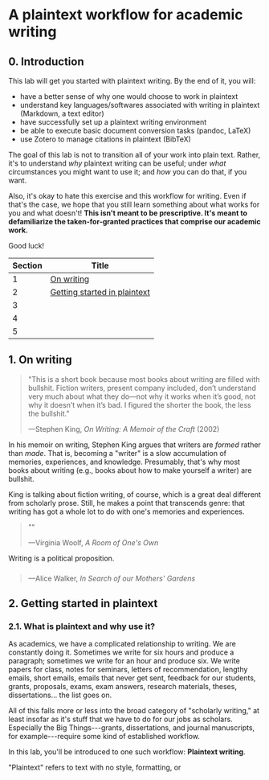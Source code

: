 # A plaintext workflow for academic writing

## 0. Introduction

This lab will get you started with plaintext writing. By the end of it, you will:

  * have a better sense of why one would choose to work in plaintext
  * understand key languages/softwares associated with writing in plaintext (Markdown, a text editor)
  * have successfully set up a plaintext writing environment
  * be able to execute basic document conversion tasks (pandoc, LaTeX)
  * use Zotero to manage citations in plaintext (BibTeX)

The goal of this lab is not to transition all of your work into plain text. Rather, it's to understand *why* plaintext writing can be useful; under *what* circumstances you might want to use it; and *how* you can do that, if you want.

Also, it's okay to hate this exercise and this workflow for writing. Even if that's the case, we hope that you still learn something about what works for you and what doesn't! **This isn't meant to be prescriptive. It's meant to defamiliarize the taken-for-granted practices that comprise our academic work.**

Good luck!

| Section | Title                       |
| ------- | --------------------------- |
|    1    | [On writing](#1-on-writing) |
|    2    | [Getting started in plaintext](#3-getting-started-in-plaintext)                             |
|    3    |                             |
|    4    |                             |
|    5    |                             |


## 1. On writing

>"This is a short book because most books about writing are filled with bullshit. Fiction writers, present company included, don’t understand very much about what they do—not why it works when it’s good, not why it doesn’t when it’s bad. I figured the shorter the book, the less the bullshit."
>
>—Stephen King, *On Writing: A Memoir of the Craft* (2002)

In his memoir on writing, Stephen King argues that writers are *formed* rather than *made*. That is, becoming a "writer" is a slow accumulation of memories, experiences, and knowledge. Presumably, that's why most books about writing (e.g., books about how to make yourself a writer) are bullshit.

King is talking about fiction writing, of course, which is a great deal different from scholarly prose. Still, he makes a point that transcends genre: that writing has got a whole lot to do with one's memories and experiences.

>""
>
>—Virginia Woolf, *A Room of One's Own*

Writing is a political proposition.

###

>
>
>—Alice Walker, *In Search of our Mothers' Gardens*

## 2. Getting started in plaintext

### 2.1. What is plaintext and why use it?

As academics, we have a complicated relationship to writing. We are constantly doing it. Sometimes we write for six hours and produce a paragraph; sometimes we write for an hour and produce six. We write papers for class, notes for seminars, letters of recommendation, lengthy emails, short emails, emails that never get sent, feedback for our students, grants, proposals, exams, exam answers, research materials, theses, dissertations... the list goes on.

All of this falls more or less into the broad category of "scholarly writing," at least insofar as it's stuff that we have to do for our jobs as scholars. Especially the Big Things---grants, dissertations, and journal manuscripts, for example---require some kind of established workflow.

In this lab, you'll be introduced to one such workflow: **Plaintext writing**.

"Plaintext" refers to text with no style, formatting, or
